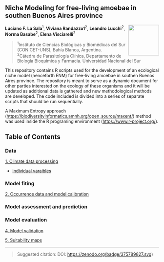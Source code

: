 ## Niche Modeling for free-living amoebae in southen Buenos Aires province

<img src="https://user-images.githubusercontent.com/20196847/132431276-35bf910b-ab3c-48c0-86c0-9efa52fb5a93.jpg" height="100" width="100" img align="right">

**Luciano F. La Sala**<sup>1</sup>, **Viviana Randazzo1**<sup>2</sup>, **Leandro Lucchi**<sup>2</sup>, **Norma Basabe**<sup>2</sup>, **Elena Visciarelli**<sup>2</sup>

><sup>1</sup>Instituto de Ciencias Biológicas y Biomédicas del Sur           
(CONICET-UNS), Bahía Blanca, Argentina.  
<sup>2</sup>Cátedra de Parasitología Clínica, Departamento de Biología 
Bioquímica y Farmacia. Universidad Nacional del Sur

This repository contains R scripts used for the development of an ecological niche model (henceforth ENM) for free-living amoebae in southen Buenos Aires province.
The repository is meant to serve as a dynamic document for other parties interested on the ecology of these organisms and it will be updated as additional data is gathered and new methodological methods are developed. 
The code included is divided into a series of separate scripts that should be run sequentially.

A Maximum Entropy approach (https://biodiversityinformatics.amnh.org/open_source/maxent/) method was used inside the R programing environment (https://www.r-project.org/).

Table of Contents
----------

### Data

[1. Climate data processing](./GEE_raster_processing/README.md)  
- [Individual varaibles](./GEE_raster_processing/Data_processing)

### Model fiting

[2. Occurrence data and model calibration](./Scripts_README/Occurrence_data_model_calibration.md)

### Model assessment and prediction

### Model evaluation

[4. Model validation](./Validation/README.md)

[5. Suitability maps](./plots)

----------
> Suggested citation: DOI: https://zenodo.org/badge/375789827.svg)
